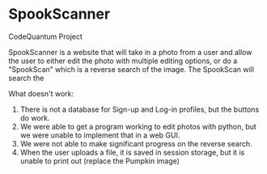 # SpookScanner
CodeQuantum Project

SpookScanner is a website that will take in a photo from a user and allow the user to either edit the photo with multiple editing options, or do a "SpookScan" which is a reverse search of the image. The SpookScan will search the 

What doesn't work:
1. There is not a database for Sign-up and Log-in profiles, but the buttons do work.
2. We were able to get a program working to edit photos with python, but we were unable to implement that in a web GUI.
3. We were not able to make significant progress on the reverse search. 
4. When the user uploads a file, it is saved in session storage, but it is unable to print out (replace the Pumpkin image)
